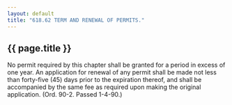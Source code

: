 ```yaml
---
layout: default 
title: "618.62 TERM AND RENEWAL OF PERMITS."
---
```


{{ page.title }}
----------------

No permit required by this chapter shall be granted for a period in
excess of one year. An application for renewal of any permit shall be
made not less than forty-five (45) days prior to the expiration thereof,
and shall be accompanied by the same fee as required upon making the
original application. (Ord. 90-2. Passed 1-4-90.)
